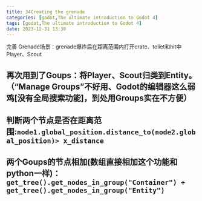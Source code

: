 ```yaml
---
title: 34Creating the grenade
categories: [godot,The ultimate introduction to Godot 4]
tags: [godot,The ultimate introduction to Godot 4]
date: 2023-12-31 13:30
---
```


完善 Grenade场景：grenade爆炸后在距离范围内打开crate、toliet和hit中Player、Scout

## 再次用到了Goups：将Player、Scout归类到Entity。（“Manage Groups”不好用、Godot的编辑器这么弱鸡[没有全局搜索功能]，到处用Groups实在不方便）
## 判断两个节点是否在距离范围:`node1.global_position.distance_to(node2.global_position)> x_distance`
## 两个Goups的节点相加(数组直接相加这个功能和python一样)：`get_tree().get_nodes_in_group("Container") + get_tree().get_nodes_in_group("Entity")`


